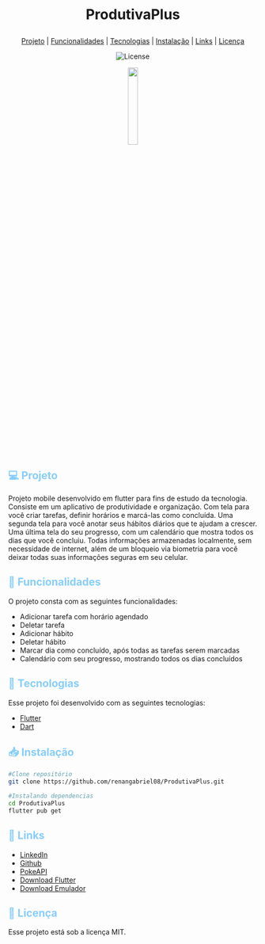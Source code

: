 <h1 align="center">
    <!-- <img width="50%" src="./assets/pokemon.png"/> -->
    <p>ProdutivaPlus</p>
</h1>

<p align="center">
  <a href="#projeto">Projeto</a>&nbsp;|
  <a href="#funcionalidades">Funcionalidades</a>&nbsp;|
  <a href="#tecnologias">Tecnologias</a>&nbsp;|
  <a href="#instalacao">Instalação</a>&nbsp;|
  <a href="#links">Links</a>&nbsp;|
  <a href="#licenca">Licença</a>
</p>

<p align="center">
  <img alt="License" src="https://img.shields.io/static/v1?label=license&message=MIT&color=49AA26&labelColor=000000">
</p>

<p align="center">
  <img width="20%" src="./assets/app.gif">
</p>

<div id='projeto'>
  <h2 style="color: #87CEFA;"> 💻 Projeto </h2>
  Projeto mobile desenvolvido em flutter para fins de estudo da tecnologia.
  <br>
  Consiste em um aplicativo de produtividade e organização. Com tela para você criar tarefas, definir horários e marcá-las como concluída. Uma segunda tela para você anotar seus hábitos diários que te ajudam a crescer. Uma última tela do seu progresso, com um calendário que mostra todos os dias que você concluiu. Todas informações armazenadas localmente, sem necessidade de internet, além de um bloqueio via biometria para você deixar todas suas informações seguras em seu celular. 
</div>

<div id='funcionalidades'>
  <h2 style="color: #87CEFA;">🔨 Funcionalidades</h2>

  O projeto consta com as seguintes funcionalidades:

  - Adicionar tarefa com horário agendado
  - Deletar tarefa
  - Adicionar hábito
  - Deletar hábito
  - Marcar dia como concluído, após todas as tarefas serem marcadas
  - Calendário com seu progresso, mostrando todos os dias concluídos
  

</div>

<div id='tecnologias'>
  <h2 style="color: #87CEFA;">🚀 Tecnologias</h2>

  <p>
  Esse projeto foi desenvolvido com as seguintes tecnologias:

  - [Flutter](https://flutter.dev/)
  - [Dart](https://dart.dev/)
  </p>
</div>

<div id='instalacao'>
  <h2 style="color: #87CEFA;">📥 Instalação</h2>

  ```bash
  #Clone repositório
  git clone https://github.com/renangabriel08/ProdutivaPlus.git

  #Instalando dependencias
  cd ProdutivaPlus
  flutter pub get
```
  
</div>

<div id='links'>
  <h2 style="color: #87CEFA;">📍 Links</h2>

- [LinkedIn](https://www.linkedin.com/in/renan-gabriel/)
- [Github](https://github.com/renangabriel08)
- [PokeAPI](https://pokeapi.co/)
- [Download Flutter](https://flutter.dev/)
- [Download Emulador](https://developer.android.com/studio)
</div>

<div id='licenca'>
  <h2 style="color: #87CEFA;">📑 Licença</h2>

  <p>Esse projeto está sob a licença MIT.</p>
</div>